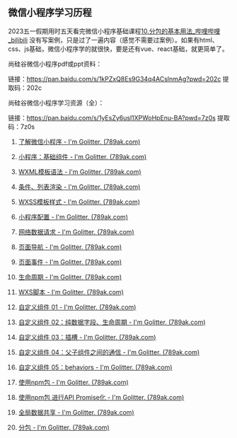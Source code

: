 ## 微信小程序学习历程

2023五一假期用时五天看完微信小程序基础课程[10.分包的基本用法_哔哩哔哩_bilibili](https://www.bilibili.com/video/BV1834y1676P/?p=86&spm_id_from=333.1007.top_right_bar_window_history.content.click&vd_source=13dfbe5ed2deada83969fafa995ccff6) 没有写案例，只是过了一遍内容（感觉不需要过案例）。如果有html、css、js基础，微信小程序学的就很快，要是还有vue、react基础，就更简单了。

尚硅谷微信小程序pdf或ppt资料：

链接：https://pan.baidu.com/s/1kPZxQ8Es9G34q4ACslnmAg?pwd=202c 
提取码：202c

尚硅谷微信小程序学习资源（全）：

链接：https://pan.baidu.com/s/1yEsZy6usl1XPWoHpEnu-BA?pwd=7z0s 
提取码：7z0s



1. [了解微信小程序 - I'm Golitter. (789ak.com)](https://789ak.com/?p=122)
2. [小程序：基础组件 - I'm Golitter. (789ak.com)](https://789ak.com/?p=124)
3. [WXML模板语法 - I'm Golitter. (789ak.com)](https://789ak.com/?p=126)
4. [条件、列表渲染 - I'm Golitter. (789ak.com)](https://789ak.com/?p=128)
5. [WXSS模板样式 - I'm Golitter. (789ak.com)](https://789ak.com/?p=130)



6. [小程序配置 - I'm Golitter. (789ak.com)](https://789ak.com/?p=132)
7. [网络数据请求 - I'm Golitter. (789ak.com)](https://789ak.com/?p=134)
8. [页面导航 - I'm Golitter. (789ak.com)](https://789ak.com/?p=140)
9. [页面事件 - I'm Golitter. (789ak.com)](https://789ak.com/?p=144)
10. [生命周期 - I'm Golitter. (789ak.com)](https://789ak.com/?p=146)



11. [WXS脚本 - I'm Golitter. (789ak.com)](https://789ak.com/?p=148)



12. [自定义组件 01 - I'm Golitter. (789ak.com)](https://789ak.com/?p=162)
13. [自定义组件 02：纯数据字段、生命周期 - I'm Golitter. (789ak.com)](https://789ak.com/?p=164)
14. [自定义组件 03：插槽 - I'm Golitter. (789ak.com)](https://789ak.com/?p=166)
15. [自定义组件 04：父子组件之间的通信 - I'm Golitter. (789ak.com)](https://789ak.com/?p=168)
16. [自定义组件 05：behaviors - I'm Golitter. (789ak.com)](https://789ak.com/?p=170)



17. [使用npm包 - I'm Golitter. (789ak.com)](https://789ak.com/?p=176)
18. [使用npm包 进行API Promise化 - I'm Golitter. (789ak.com)](https://789ak.com/?p=178)
19. [全局数据共享 - I'm Golitter. (789ak.com)](https://789ak.com/?p=180)
20. [分包 - I'm Golitter. (789ak.com)](https://789ak.com/?p=182)



